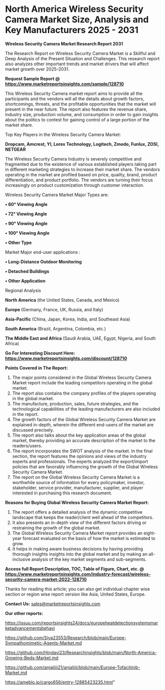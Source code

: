 # North America Wireless Security Camera Market Size, Analysis and Key Manufacturers 2025 - 2031

<strong>Wireless Security Camera Market Research Report 2031</strong>

The Research Report on Wireless Security Camera Market is a Skillful and Deep Analysis of the Present Situation and Challenges. This research report also analyzes other important trends and market drivers that will affect market growth over 2025-2031.

<strong>Request Sample Report @ <a href=https://www.marketreportsinsights.com/sample/128710>https://www.marketreportsinsights.com/sample/128710</a></strong>

This Wireless Security Camera market report aims to provide all the participants and the vendors will all the details about growth factors, shortcomings, threats, and the profitable opportunities that the market will present in the near future. The report also features the revenue share, industry size, production volume, and consumption in order to gain insights about the politics to contest for gaining control of a large portion of the market share.

Top Key Players in the Wireless Security Camera Market:

<strong>Dropcam, Amcrest, YI, Lorex Technology, Logitech, Zmodo, Funlux, ZOSI, NETGEAR</strong>

The Wireless Security Camera Industry is severely competitive and fragmented due to the existence of various established players taking part in different marketing strategies to increase their market share. The vendors operating in the market are profiled based on price, quality, brand, product differentiation, and product portfolio. The vendors are turning their focus increasingly on product customization through customer interaction.

Wireless Security Camera Market Major Types are:

<strong>• 60° Viewing Angle

• 72° Viewing Angle

• 90° Viewing Angle

• 100° Viewing Angle

• Other Type</strong>

Market Major end-user applications :

<strong>• Long-Distance Outdoor Monitoring

• Detached Buildings

• Other Application</strong>

Regional Analysis

</u><strong><b>North America</b></strong> (the United States, Canada, and Mexico)

<strong><b>Europe </b></strong>(Germany, France, UK, Russia, and Italy)

<strong><b>Asia-Pacific</b></strong> (China, Japan, Korea, India, and Southeast Asia)

<strong><b>South America</b></strong> (Brazil, Argentina, Colombia, etc.)

<strong><b>The Middle East and Africa</b></strong> (Saudi Arabia, UAE, Egypt, Nigeria, and South Africa)

<strong>Go For Interesting Discount Here: <a href=https://www.marketreportsinsights.com/discount/128710>https://www.marketreportsinsights.com/discount/128710</a></strong>

<strong>Points Covered in The Report:</strong>
<ol>
  <li>The major points considered in the Global Wireless Security Camera Market report include the leading competitors operating in the global market.</li>
  <li>The report also contains the company profiles of the players operating in the global market.</li>
  <li>The manufacture, production, sales, future strategies, and the technological capabilities of the leading manufacturers are also included in the report.</li>
  <li>The growth factors of the Global Wireless Security Camera Market are explained in-depth, wherein the different end-users of the market are discussed precisely.</li>
  <li>The report also talks about the key application areas of the global market, thereby providing an accurate description of the market to the readers/users.</li>
  <li>The report incorporates the SWOT analysis of the market. In the final section, the report features the opinions and views of the industry experts and professionals. The experts analyzed the export/import policies that are favorably influencing the growth of the Global Wireless Security Camera Market.</li>
  <li>The report on the Global Wireless Security Camera Market is a worthwhile source of information for every policymaker, investor, stakeholder, service provider, manufacturer, supplier, and player interested in purchasing this research document.</li>
</ol>
<strong>Reasons for Buying Global Wireless Security Camera Market Report:</strong>

<ol>
  <li>The report offers a detailed analysis of the dynamic competitive landscape that keeps the reader/client well ahead of the competitors.</li>
  <li>It also presents an in-depth view of the different factors driving or restraining the growth of the global market.</li>
  <li>The Global Wireless Security Camera Market report provides an eight-year forecast evaluated on the basis of how the market is estimated to grow.</li>
  <li>It helps in making aware business decisions by having providing thorough insights insights into the global market and by making an all-inclusive analysis of the key market segments and sub-segments.</li>
</ol>
<strong>Access full Report Description, TOC, Table of Figure, Chart, etc. @ <a href=https://www.marketreportsinsights.com/industry-forecast/wireless-security-camera-market-2022-128710>https://www.marketreportsinsights.com/industry-forecast/wireless-security-camera-market-2022-128710</a></strong>


Thanks for reading this article; you can also get individual chapter wise section or region wise report version like Asia, United States, Europe.

<strong>Contact Us:</strong>
sales@marketreportsinsights.com

<strong>Our other reports:</strong>

<a href=https://issuu.com/reportsinsights24/docs/europeheatdetectionsystemsmarketadvancementsbehavi>https://issuu.com/reportsinsights24/docs/europeheatdetectionsystemsmarketadvancementsbehavi</a>

<a href=https://github.com/Siya23553/Research/blob/main/Europe-Sympathomimetic-Agents-Market.md>https://github.com/Siya23553/Research/blob/main/Europe-Sympathomimetic-Agents-Market.md</a>

<a href=https://github.com/Hindavi23/Researchinsights/blob/main/North-America-Growing-Beds-Market.md>https://github.com/Hindavi23/Researchinsights/blob/main/North-America-Growing-Beds-Market.md</a>

<a href=https://github.com/anjaliiii21/anjaliiii/blob/main/Europe-Tofacitinib-Market.md>https://github.com/anjaliiii21/anjaliiii/blob/main/Europe-Tofacitinib-Market.md</a>

<a href=https://ameblo.jp/cargo656/entry-12885423235.html>https://ameblo.jp/cargo656/entry-12885423235.html</a>"
